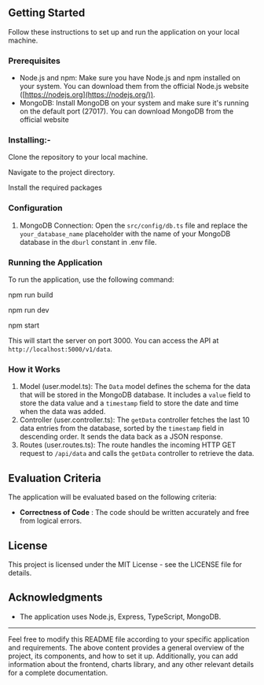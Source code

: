 ## Getting Started

Follow these instructions to set up and run the application on your local machine.

### Prerequisites

* Node.js and npm: Make sure you have Node.js and npm installed on your system. You can download them from the official Node.js website ([https://nodejs.org](https://nodejs.org/)).
* MongoDB: Install MongoDB on your system and make sure it's running on the default port (27017). You can download MongoDB from the official website

### Installing:-

Clone the repository to your local machine.

Navigate to the project directory.

Install the required packages



### Configuration

1. MongoDB Connection: Open the `src/config/db.ts` file and replace the `your_database_name` placeholder with the name of your MongoDB database in the `dburl` constant in .env file.

### Running the Application

To run the application, use the following command:

npm run build

npm run dev

npm start

This will start the server on port 3000. You can access the API at `http://localhost:5000/v1/data`.


### How it Works

1. Model (user.model.ts): The `Data` model defines the schema for the data that will be stored in the MongoDB database. It includes a `value` field to store the data value and a `timestamp` field to store the date and time when the data was added.
2. Controller (user.controller.ts): The `getData` controller fetches the last 10 data entries from the database, sorted by the `timestamp` field in descending order. It sends the data back as a JSON response.
3. Routes (user.routes.ts): The route handles the incoming HTTP GET request to `/api/data` and calls the `getData` controller to retrieve the data.

## Evaluation Criteria

The application will be evaluated based on the following criteria:

* **Correctness of Code** : The code should be written accurately and free from logical errors.

## License

This project is licensed under the MIT License - see the LICENSE file for details.

## Acknowledgments

* The application uses Node.js, Express, TypeScript, MongoDB.

---

Feel free to modify this README file according to your specific application and requirements. The above content provides a general overview of the project, its components, and how to set it up. Additionally, you can add information about the frontend, charts library, and any other relevant details for a complete documentation.
